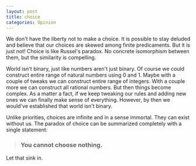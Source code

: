 ```yaml
---
layout: post
title: choice
categories: Opinion
---
```


We don't have the liberty not to make a choice. It is possible to stay deluded and believe that our choices are skewed among finite predicaments. But it is just not!
Choice is like Russel's paradox. No concrete isomorphism between them, but the similarity is compelling.

World isn't binary, just like numbers aren't just binary. Of course we could construct entire range of natural numbers using 0 and 1. Maybe with a couple of tweaks we can construct entire range of integers. With a couple more we can construct all rational numbers. But then things become complex. As a matter a fact, if we keep tweaking our rules and adding new ones we can finally make sense of everything. However, by then we would've established that world isn't binary.

Unlike priorities, choices are infinite and in a sense immortal. They can exist without us. The paradox of choice can be summarized completely with a single statement:

  > ### You cannot choose nothing.


Let that sink in.  
